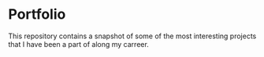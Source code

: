 # Portfolio
 This repository contains a snapshot of some of the most interesting projects that I have been a part of along my carreer.
